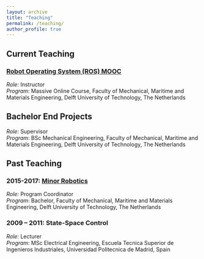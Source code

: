 ```yaml
---
layout: archive
title: "Teaching"
permalink: /teaching/
author_profile: true
---
```


## Current Teaching

### [Robot Operating System (ROS) MOOC](https://www.edx.org/course/hello-real-world-with-ros-robot-operating-system)
_Role:_ Instructor  
_Program_: Massive Online Course, Faculty of Mechanical, Maritime and Materials Engineering, Delft University of Technology, The Netherlands  

## Bachelor End Projects
_Role:_ Supervisor  
_Program_: BSc Mechanical Engineering, Faculty of Mechanical, Maritime and Materials Engineering, Delft University of Technology, The Netherlands  

## Past Teaching

### 2015-2017: [Minor Robotics](https://youtu.be/3cz8mvQ8jzg)
_Role:_ Program Coordinator  
_Program_: Bachelor, Faculty of Mechanical, Maritime and Materials Engineering, Delft University of Technology, The Netherlands  

### 2009 – 2011: State-Space Control
_Role:_ Lecturer  
_Program_: MSc Electrical Engineering, Escuela Tecnica Superior de Ingenieros Industriales, Universidad Politecnica de Madrid, Spain


<!-- {% include base_path %}

{% for post in site.teaching reversed %}
  {% include archive-single.html %}
{% endfor %} -->
